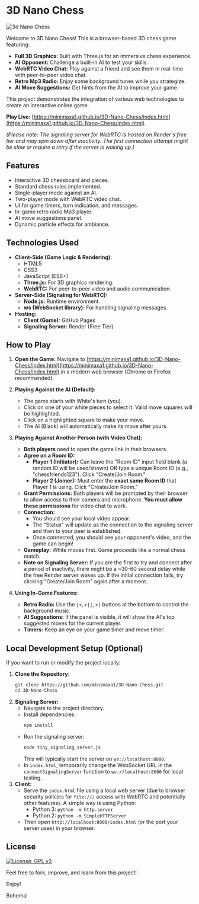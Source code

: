# 3D Nano Chess 

![3d Nano Chess](https://github.com/user-attachments/assets/bc2ec73d-9794-4b0c-9f43-997f813580c9)


Welcome to 3D Nano Chess! This is a browser-based 3D chess game featuring:

*   **Full 3D Graphics:** Built with Three.js for an immersive chess experience.
*   **AI Opponent:** Challenge a built-in AI to test your skills.
*   **WebRTC Video Chat:** Play against a friend and see them in real-time with peer-to-peer video chat.
*   **Retro Mp3 Radio:** Enjoy some background tunes while you strategize.
*   **AI Move Suggestions:** Get hints from the AI to improve your game.

This project demonstrates the integration of various web technologies to create an interactive online game.

**Play Live:** [https://minimaxa1.github.io/3D-Nano-Chess/index.html](https://minimaxa1.github.io/3D-Nano-Chess/index.html)

*(Please note: The signaling server for WebRTC is hosted on Render's free tier and may spin down after inactivity. The first connection attempt might be slow or require a retry if the server is waking up.)*

## Features

*   Interactive 3D chessboard and pieces.
*   Standard chess rules implemented.
*   Single-player mode against an AI.
*   Two-player mode with WebRTC video chat.
*   UI for game timers, turn indication, and messages.
*   In-game retro radio Mp3 player.
*   AI move suggestions panel.
*   Dynamic particle effects for ambiance.

## Technologies Used

*   **Client-Side (Game Logic & Rendering):**
    *   HTML5
    *   CSS3
    *   JavaScript (ES6+)
    *   **Three.js:** For 3D graphics rendering.
    *   **WebRTC:** For peer-to-peer video and audio communication.
*   **Server-Side (Signaling for WebRTC):**
    *   **Node.js:** Runtime environment.
    *   **ws (WebSocket library):** For handling signaling messages.
*   **Hosting:**
    *   **Client (Game):** GitHub Pages
    *   **Signaling Server:** Render (Free Tier)

## How to Play

1.  **Open the Game:**
    Navigate to [https://minimaxa1.github.io/3D-Nano-Chess/index.html](https://minimaxa1.github.io/3D-Nano-Chess/index.html) in a modern web browser (Chrome or Firefox recommended).

2.  **Playing Against the AI (Default):**
    *   The game starts with White's turn (you).
    *   Click on one of your white pieces to select it. Valid move squares will be highlighted.
    *   Click on a highlighted square to make your move.
    *   The AI (Black) will automatically make its move after yours.

3.  **Playing Against Another Person (with Video Chat):**
    *   **Both players** need to open the game link in their browsers.
    *   **Agree on a Room ID:**
        *   **Player 1 (Initiator):** Can leave the "Room ID" input field blank (a random ID will be used/shown) OR type a unique Room ID (e.g., "chessfriends123"). Click "Create/Join Room."
        *   **Player 2 (Joiner):** Must enter the **exact same Room ID** that Player 1 is using. Click "Create/Join Room."
    *   **Grant Permissions:** Both players will be prompted by their browser to allow access to their camera and microphone. **You must allow these permissions** for video chat to work.
    *   **Connection:**
        *   You should see your local video appear.
        *   The "Status" will update as the connection to the signaling server and then to your peer is established.
        *   Once connected, you should see your opponent's video, and the game can begin!
    *   **Gameplay:** White moves first. Game proceeds like a normal chess match.
    *   **Note on Signaling Server:** If you are the first to try and connect after a period of inactivity, there might be a ~30-60 second delay while the free Render server wakes up. If the initial connection fails, try clicking "Create/Join Room" again after a moment.

4.  **Using In-Game Features:**
    *   **Retro Radio:** Use the `|<`, `>||`, `>|` buttons at the bottom to control the background music.
    *   **AI Suggestions:** If the panel is visible, it will show the AI's top suggested moves for the current player.
    *   **Timers:** Keep an eye on your game timer and move timer.

## Local Development Setup (Optional)

If you want to run or modify the project locally:

1.  **Clone the Repository:**
    ```bash
    git clone https://github.com/minimaxa1/3D-Nano-Chess.git
    cd 3D-Nano-Chess
    ```
2.  **Signaling Server:**
    *   Navigate to the project directory.
    *   Install dependencies:
        ```bash
        npm install
        ```
    *   Run the signaling server:
        ```bash
        node tiny_signaling_server.js
        ```
        This will typically start the server on `ws://localhost:8080`.
    *   In `index.html`, temporarily change the WebSocket URL in the `connectSignalingServer` function to `ws://localhost:8080` for local testing.
3.  **Client:**
    *   Serve the `index.html` file using a local web server (due to browser security policies for `file:///` access with WebRTC and potentially other features). A simple way is using Python:
        *   Python 3: `python -m http.server`
        *   Python 2: `python -m SimpleHTTPServer`
    *   Then open `http://localhost:8000/index.html` (or the port your server uses) in your browser.

## License

[![License: GPL v3](https://img.shields.io/badge/License-GPLv3-blue.svg)](https://www.gnu.org/licenses/gpl-3.0)

Feel free to fork, improve, and learn from this project!

Enjoy! 

Bohemai 

